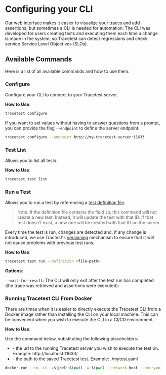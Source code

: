 # Configuring your CLI

Our web interface makes it easier to visualize your traces and add assertions, but sometimes a CLI is needed for automation. The CLI was developed for users creating tests and executing them each time a change is made in the system, so Tracetest can detect regressions and check service Service Level Objectives (SLOs).


## **Available Commands**

Here is a list of all available commands and how to use them:

### **Configure**
Configure your CLI to connect to your Tracetest server.


**How to Use**:


```sh
tracetest configure
```

If you want to set values without having to answer questions from a prompt, you can provide the flag `--endpoint` to define the server endpoint.


```sh
tracetest configure --endpoint http://my-tracetest-server:11633
```

### **Test List**


Allows you to list all tests.


**How to Use**:


```sh
tracetest test list
```

### **Run a Test**

Allows you to run a test by referencing a [test definition file](./creating-tests).

> Note: If the definition file contains the field `id`, this command will not create a new test. Instead, it will update the test with that ID. If that test doesn't exist, a new one will be created with that ID on the server.


Every time the test is run, changes are detected and, if any change is introduced, we use Tractest's [versioning](../concepts/versioning) mechanism to ensure that it will not cause problems with previous test runs.

**How to Use**:


```sh
tracetest test run --definition <file-path>
```

**Options**:

`--wait-for-result`: The CLI will only exit after the test run has completed (the trace was retrieved and assertions were executed).

### Running Tracetest CLI From Docker

There are times when it is easier to directly execute the Tracetest CLI from a Docker image rather than installing the CLI on your local machine. This can be convenient when you wish to execute the CLI in a CI/CD environment.


**How to Use**:

Use the command below, substituting the following placeholders:
- <your-tracetest-server-url> - the url to the running Tracetest server you wish to execute the test on. Example: http://localhost:11633/
- <file-path> - the path to the saved Tracetest test. Example: ./mytest.yaml

```sh
docker run --rm -it -v$(pwd):$(pwd) -w $(pwd) --network host --entrypoint tracetest kubeshop/tracetest:latest -s <your-tracetest-server-url> test run  --definition <file-path> --wait-for-result
```


